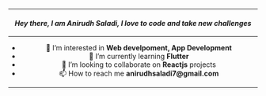 <hr/>

<span align="center">
  <span>
    <h4 align="center"><em>Hey there, I am Anirudh Saladi, I love to code and take new challenges</em>  
    </h4>
</span>

<hr/>

<ul>
    <li>👀 I’m interested in <strong>Web develpoment, App Development</strong></li>
    <li>🌱 I’m currently learning <strong>Flutter</strong></li>
    <li>💞️ I’m looking to collaborate on <strong>Reactjs</strong> projects</li>
    <li>📫 How to reach me <strong>anirudhsaladi7@gmail.com<strong></li>
 </ul>
      
<hr/>
      

<!---
Anirudh-1606/Anirudh-1606 is a ✨ special ✨ repository because its `README.md` (this file) appears on your GitHub profile.
You can click the Preview link to take a look at your changes.
--->
